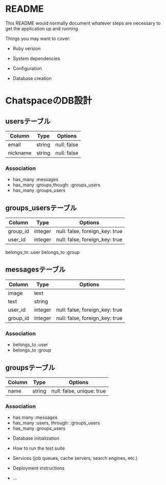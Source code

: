 # README

This README would normally document whatever steps are necessary to get the
application up and running.

Things you may want to cover:

* Ruby version

* System dependencies

* Configuration

* Database creation

#  ChatspaceのDB設計
## usersテーブル
|Column|Type|Options|
|------|----|-------|
|email|string|null: false|
|nickname|string|null: false|
### Association
- has_many :messages
- has_many :groups,though: :groups_users
- has_many :groups_users

## groups_usersテーブル
|Column|Type|Options|
|------|----|-------|
|group_id|integer|null: false, foreign_key: true|
|user_id|integer|null: false, foreign_key: true|
belongs_to :user
belongs_to :group

## messagesテーブル
|Column|Type|Options|
|------|----|-------|
|image|text||
|text|string||
|user_id|integer|null: false, foreign_key: true|
|group_id|integer|null: false, foreign_key: true|
### Association
- belongs_to :user
- belongs_to :group

## groupsテーブル
|Column|Type|Options|
|------|----|-------|
|name|string|null: false, unique: true|
### Association
- has many :messages
- has_many :users, through: :groups_users
- has_many :groups_users

* Database initialization

* How to run the test suite

* Services (job queues, cache servers, search engines, etc.)

* Deployment instructions

* ...
